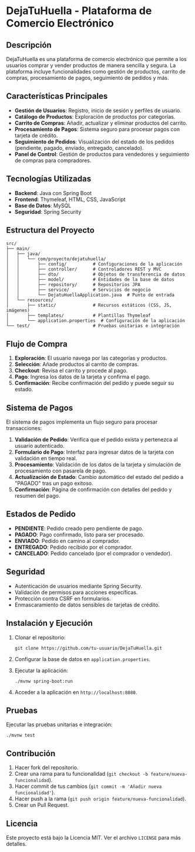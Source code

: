 # DejaTuHuella - Plataforma de Comercio Electrónico

## Descripción

DejaTuHuella es una plataforma de comercio electrónico que permite a los usuarios comprar y vender productos de manera sencilla y segura. La plataforma incluye funcionalidades como gestión de productos, carrito de compras, procesamiento de pagos, seguimiento de pedidos y más.

## Características Principales

- **Gestión de Usuarios**: Registro, inicio de sesión y perfiles de usuario.
- **Catálogo de Productos**: Exploración de productos por categorías.
- **Carrito de Compras**: Añadir, actualizar y eliminar productos del carrito.
- **Procesamiento de Pagos**: Sistema seguro para procesar pagos con tarjeta de crédito.
- **Seguimiento de Pedidos**: Visualización del estado de los pedidos (pendiente, pagado, enviado, entregado, cancelado).
- **Panel de Control**: Gestión de productos para vendedores y seguimiento de compras para compradores.

## Tecnologías Utilizadas

- **Backend**: Java con Spring Boot
- **Frontend**: Thymeleaf, HTML, CSS, JavaScript
- **Base de Datos**: MySQL
- **Seguridad**: Spring Security

## Estructura del Proyecto

```
src/
├── main/
│   ├── java/
│   │   └── com/proyecto/dejatuhuella/
│   │       ├── config/          # Configuraciones de la aplicación
│   │       ├── controller/      # Controladores REST y MVC
│   │       ├── dto/             # Objetos de transferencia de datos
│   │       ├── model/           # Entidades de la base de datos
│   │       ├── repository/      # Repositorios JPA
│   │       ├── service/         # Servicios de negocio
│   │       └── DejatuHuellaApplication.java  # Punto de entrada
│   └── resources/
│       ├── static/              # Recursos estáticos (CSS, JS, imágenes)
│       ├── templates/           # Plantillas Thymeleaf
│       └── application.properties  # Configuración de la aplicación
└── test/                        # Pruebas unitarias e integración
```

## Flujo de Compra

1. **Exploración**: El usuario navega por las categorías y productos.
2. **Selección**: Añade productos al carrito de compras.
3. **Checkout**: Revisa el carrito y procede al pago.
4. **Pago**: Ingresa los datos de la tarjeta y confirma el pago.
5. **Confirmación**: Recibe confirmación del pedido y puede seguir su estado.

## Sistema de Pagos

El sistema de pagos implementa un flujo seguro para procesar transacciones:

1. **Validación de Pedido**: Verifica que el pedido exista y pertenezca al usuario autenticado.
2. **Formulario de Pago**: Interfaz para ingresar datos de la tarjeta con validación en tiempo real.
3. **Procesamiento**: Validación de los datos de la tarjeta y simulación de procesamiento con pasarela de pago.
4. **Actualización de Estado**: Cambio automático del estado del pedido a "PAGADO" tras un pago exitoso.
5. **Confirmación**: Página de confirmación con detalles del pedido y resumen del pago.

## Estados de Pedido

- **PENDIENTE**: Pedido creado pero pendiente de pago.
- **PAGADO**: Pago confirmado, listo para ser procesado.
- **ENVIADO**: Pedido en camino al comprador.
- **ENTREGADO**: Pedido recibido por el comprador.
- **CANCELADO**: Pedido cancelado (por el comprador o vendedor).

## Seguridad

- Autenticación de usuarios mediante Spring Security.
- Validación de permisos para acciones específicas.
- Protección contra CSRF en formularios.
- Enmascaramiento de datos sensibles de tarjetas de crédito.

## Instalación y Ejecución

1. Clonar el repositorio:
   ```
   git clone https://github.com/tu-usuario/DejaTuHuella.git
   ```

2. Configurar la base de datos en `application.properties`.

3. Ejecutar la aplicación:
   ```
   ./mvnw spring-boot:run
   ```

4. Acceder a la aplicación en `http://localhost:8080`.

## Pruebas

Ejecutar las pruebas unitarias e integración:
```
./mvnw test
```

## Contribución

1. Hacer fork del repositorio.
2. Crear una rama para tu funcionalidad (`git checkout -b feature/nueva-funcionalidad`).
3. Hacer commit de tus cambios (`git commit -m 'Añadir nueva funcionalidad'`).
4. Hacer push a la rama (`git push origin feature/nueva-funcionalidad`).
5. Crear un Pull Request.

## Licencia

Este proyecto está bajo la Licencia MIT. Ver el archivo `LICENSE` para más detalles.